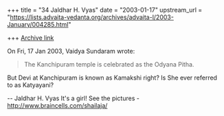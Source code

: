 +++
title = "34 Jaldhar H. Vyas"
date = "2003-01-17"
upstream_url = "https://lists.advaita-vedanta.org/archives/advaita-l/2003-January/004285.html"

+++
[Archive link](https://lists.advaita-vedanta.org/archives/advaita-l/2003-January/004285.html)

On Fri, 17 Jan 2003, Vaidya Sundaram wrote:

> The Kanchipuram temple is celebrated as the Odyana Pitha.

But Devi at Kanchipuram is known as Kamakshi right?  Is She ever referred
to as Katyayani?

--
Jaldhar H. Vyas <jaldhar at braincells.com>
It's a girl! See the pictures - http://www.braincells.com/shailaja/

